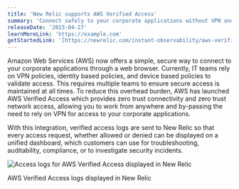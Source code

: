 ```yaml
---
title: 'New Relic supports AWS Verified Access'
summary: 'Connect safely to your corporate applications without VPN and have a complete view of all your access logs'
releaseDate: '2023-04-27'
learnMoreLink: 'https://example.com'
getStartedLink: '[https://newrelic.com/instant-observability/aws-verified-access]'
---
```


Amazon Web Services (AWS) now offers a simple, secure way to connect to your corporate applications through a web browser. Currently, IT teams rely on VPN policies, identity based policies, and device based policies to validate access. This requires multiple teams to ensure secure access is maintained at all times. To reduce this overhead burden, AWS has launched AWS Verified Access which provides zero trust connectivity and zero trust network access, allowing you to work from anywhere and by-passing the need to rely on VPN for access to your corporate applications. 

With this integration, verified access logs are sent to New Relic so that every access request, whether allowed or denied can be displayed on a unified dashboard, which customers can use for troubleshooting, auditability, compliance, or to investigate security incidents. 

![Access logs for AWS Verified Access displayed in New Relic](./images/VerifiedAccessLogs.png "Access logs for AWS Verified Access displayed in New Relic")
<figcaption> AWS Verified Access logs displayed in New Relic</figcaption>
